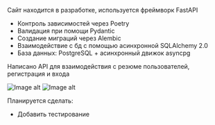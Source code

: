 Сайт находится в разработке, используется фреймворк FastAPI

- Контроль зависимостей через Poetry
- Валидация при помощи Pydantic
- Создание миграций через Alembic
- Взаимодействие с бд с помощью асинхронной SQLAlchemy 2.0
- База данных: PostgreSQL + асинхронный движок asyncpg

Написано API для взаимодействия с резюме пользователей, регистрация и входа

![Image alt](https://github.com/TetherOne/head_hunter/raw/master/img.png)
![Image alt](https://github.com/TetherOne/head_hunter/raw/master/img_1.png)

Планируется сделать:
- Добавить тестирование

